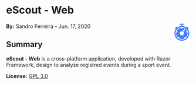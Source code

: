 # eScout - Web

<a href="#">
    <img src="escout/wwwroot/images/escout-logo_icon-BLUE.svg" align="right" width="10%" height="10%"/>
</a>

**By:** Sandro Ferreira - Jun. 17, 2020

## Summary
**eScout - Web** is a cross-platform application, developed with Razor Framework, design to analyze registred events during a sport event.

**License:** [GPL 3.0](https://choosealicense.com/licenses/gpl-3.0/)
